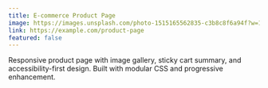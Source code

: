 ```yaml
---
title: E-commerce Product Page
image: https://images.unsplash.com/photo-1515165562835-c3b8c8f6a94f?w=1200&h=800&fit=crop
link: https://example.com/product-page
featured: false
---
```


Responsive product page with image gallery, sticky cart summary, and accessibility-first design.
Built with modular CSS and progressive enhancement.

